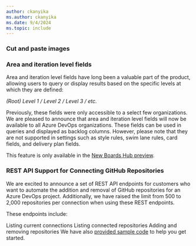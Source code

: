 ```yaml
---
author: ckanyika
ms.author: ckanyika
ms.date: 9/4/2024
ms.topic: include
---
```


### Cut and paste images

### Area and iteration level fields

Area and iteration level fields have long been a valuable part of the product, allowing users to query or display results based on the specific levels at which they are defined:

*(Root) Level 1 / Level 2 / Level 3 / etc.* 

Previously, these fields were only accessible to a select few organizations. We are pleased to announce that area and iteration level fields will now be available to all Azure DevOps organizations. These fields can be used in queries and displayed as backlog columns. However, please note that they are not supported in settings such as style rules, swim lane rules, card fields, and delivery plan fields.

This feature is only available in the [New Boards Hub preview](https://learn.microsoft.com/azure/devops/release-notes/2022/sprint-202-update#new-boards-hubs-now-available-in-public-preview).


### REST API Support for Connecting GitHub Repositories

We are excited to announce a set of REST API endpoints for customers who want to automate the addition and removal of GitHub repositories for an Azure DevOps project. Additionally, we have raised the limit from 500 to 2,000 repositories per connection when using these REST endpoints.

These endpoints include:

Listing current connections
Listing connected repositories
Adding and removing repositories
We have also [provided sample code](https://github.com/danhellem/github-boards-connection-sample) to help you get started.

